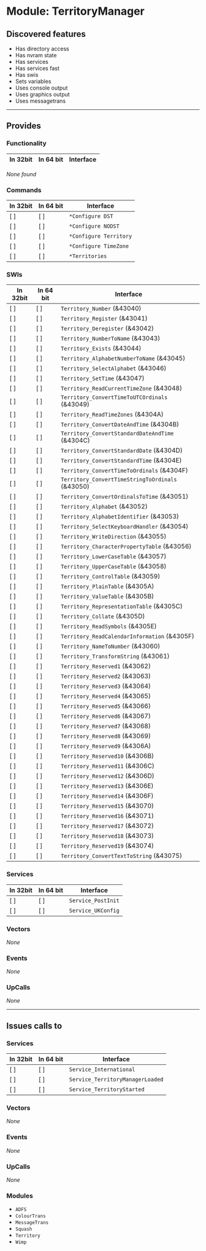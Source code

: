 # Module: TerritoryManager

## Discovered features


* Has directory access
* Has nvram state
* Has services
* Has services fast
* Has swis
* Sets variables
* Uses console output
* Uses graphics output
* Uses messagetrans

---

## Provides

### Functionality

| In 32bit | In 64 bit | Interface |
|----------|-----------|-----------|

*None found*

### Commands


| In 32bit | In 64 bit | Interface |
|----------|-----------|-----------|
| [ ]      | [ ]       | `*Configure DST` |
| [ ]      | [ ]       | `*Configure NODST` |
| [ ]      | [ ]       | `*Configure Territory` |
| [ ]      | [ ]       | `*Configure TimeZone` |
| [ ]      | [ ]       | `*Territories` |


### SWIs


| In 32bit | In 64 bit | Interface |
|----------|-----------|-----------|
| [ ]      | [ ]       | `Territory_Number` (&43040) |
| [ ]      | [ ]       | `Territory_Register` (&43041) |
| [ ]      | [ ]       | `Territory_Deregister` (&43042) |
| [ ]      | [ ]       | `Territory_NumberToName` (&43043) |
| [ ]      | [ ]       | `Territory_Exists` (&43044) |
| [ ]      | [ ]       | `Territory_AlphabetNumberToName` (&43045) |
| [ ]      | [ ]       | `Territory_SelectAlphabet` (&43046) |
| [ ]      | [ ]       | `Territory_SetTime` (&43047) |
| [ ]      | [ ]       | `Territory_ReadCurrentTimeZone` (&43048) |
| [ ]      | [ ]       | `Territory_ConvertTimeToUTCOrdinals` (&43049) |
| [ ]      | [ ]       | `Territory_ReadTimeZones` (&4304A) |
| [ ]      | [ ]       | `Territory_ConvertDateAndTime` (&4304B) |
| [ ]      | [ ]       | `Territory_ConvertStandardDateAndTime` (&4304C) |
| [ ]      | [ ]       | `Territory_ConvertStandardDate` (&4304D) |
| [ ]      | [ ]       | `Territory_ConvertStandardTime` (&4304E) |
| [ ]      | [ ]       | `Territory_ConvertTimeToOrdinals` (&4304F) |
| [ ]      | [ ]       | `Territory_ConvertTimeStringToOrdinals` (&43050) |
| [ ]      | [ ]       | `Territory_ConvertOrdinalsToTime` (&43051) |
| [ ]      | [ ]       | `Territory_Alphabet` (&43052) |
| [ ]      | [ ]       | `Territory_AlphabetIdentifier` (&43053) |
| [ ]      | [ ]       | `Territory_SelectKeyboardHandler` (&43054) |
| [ ]      | [ ]       | `Territory_WriteDirection` (&43055) |
| [ ]      | [ ]       | `Territory_CharacterPropertyTable` (&43056) |
| [ ]      | [ ]       | `Territory_LowerCaseTable` (&43057) |
| [ ]      | [ ]       | `Territory_UpperCaseTable` (&43058) |
| [ ]      | [ ]       | `Territory_ControlTable` (&43059) |
| [ ]      | [ ]       | `Territory_PlainTable` (&4305A) |
| [ ]      | [ ]       | `Territory_ValueTable` (&4305B) |
| [ ]      | [ ]       | `Territory_RepresentationTable` (&4305C) |
| [ ]      | [ ]       | `Territory_Collate` (&4305D) |
| [ ]      | [ ]       | `Territory_ReadSymbols` (&4305E) |
| [ ]      | [ ]       | `Territory_ReadCalendarInformation` (&4305F) |
| [ ]      | [ ]       | `Territory_NameToNumber` (&43060) |
| [ ]      | [ ]       | `Territory_TransformString` (&43061) |
| [ ]      | [ ]       | `Territory_Reserved1` (&43062) |
| [ ]      | [ ]       | `Territory_Reserved2` (&43063) |
| [ ]      | [ ]       | `Territory_Reserved3` (&43064) |
| [ ]      | [ ]       | `Territory_Reserved4` (&43065) |
| [ ]      | [ ]       | `Territory_Reserved5` (&43066) |
| [ ]      | [ ]       | `Territory_Reserved6` (&43067) |
| [ ]      | [ ]       | `Territory_Reserved7` (&43068) |
| [ ]      | [ ]       | `Territory_Reserved8` (&43069) |
| [ ]      | [ ]       | `Territory_Reserved9` (&4306A) |
| [ ]      | [ ]       | `Territory_Reserved10` (&4306B) |
| [ ]      | [ ]       | `Territory_Reserved11` (&4306C) |
| [ ]      | [ ]       | `Territory_Reserved12` (&4306D) |
| [ ]      | [ ]       | `Territory_Reserved13` (&4306E) |
| [ ]      | [ ]       | `Territory_Reserved14` (&4306F) |
| [ ]      | [ ]       | `Territory_Reserved15` (&43070) |
| [ ]      | [ ]       | `Territory_Reserved16` (&43071) |
| [ ]      | [ ]       | `Territory_Reserved17` (&43072) |
| [ ]      | [ ]       | `Territory_Reserved18` (&43073) |
| [ ]      | [ ]       | `Territory_Reserved19` (&43074) |
| [ ]      | [ ]       | `Territory_ConvertTextToString` (&43075) |


### Services


| In 32bit | In 64 bit | Interface |
|----------|-----------|-----------|
| [ ]      | [ ]       | `Service_PostInit` |
| [ ]      | [ ]       | `Service_UKConfig` |


### Vectors


*None*


### Events


*None*


### UpCalls


*None*


---

## Issues calls to

### Services


| In 32bit | In 64 bit | Interface |
|----------|-----------|-----------|
| [ ]      | [ ]       | `Service_International` |
| [ ]      | [ ]       | `Service_TerritoryManagerLoaded` |
| [ ]      | [ ]       | `Service_TerritoryStarted` |


### Vectors


*None*


### Events


*None*


### UpCalls


*None*


### Modules


* `ADFS`
* `ColourTrans`
* `MessageTrans`
* `Squash`
* `Territory`
* `Wimp`


